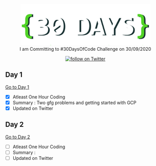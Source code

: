 <p align="center">
    <img src="https://raw.githubusercontent.com/iamirulofficial/30DaysOfCode/master/logo_nobackground.png"
        height="130"><br>
  I am Committing to #30DaysOfCode Challenge on 30/09/2020
</p>
<p align="center">
    <a href="https://twitter.com/intent/follow?screen_name=aadicodes">
        <img src="https://img.shields.io/twitter/follow/aadicodes?style=social&logo=twitter"
            alt="follow on Twitter"></a>
</p>



## Day 1
  [Go to Day 1](https://github.com/iamirulofficial/30DaysOfCode/tree/master/Day1)
- [x] Atleast One Hour Coding
- [x] Summary : Two gfg problems and getting started with GCP
- [x] Updated on Twitter
## Day 2
  [Go to Day 2]()
- [ ] Atleast One Hour Coding
- [ ] Summary : 
- [ ] Updated on Twitter
